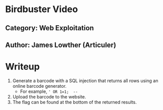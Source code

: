 # Birdbuster Video
## Category: Web Exploitation
## Author: James Lowther (Articuler)

# Writeup
1. Generate a barcode with a SQL injection that returns all rows using an online barcode generator.
    * For example, `' OR 1=1;  --  `
2. Upload the barcode to the website.
3. The flag can be found at the bottom of the returned results.